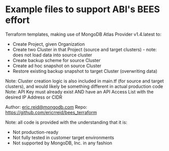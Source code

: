 # Example files to support ABI's BEES effort
Terraform templates, making use of MongoDB Atlas Provider v1.4.latest to:
  - Create Project, given Organization
  - Create two Cluster in that Project (source and target clusters) - note: does not load data into source cluster
  - Create backup scheme for source Cluster
  - Create ad hoc snapshot on source Cluster
  - Restore existing backup snapshot to target Cluster (overwriting data)

Note: Cluster creation logic is also included in main.tf (for source and target clusters), and would likely be something different in actual production code
Note: API Key must already exist AND have an API Access List with the desired IP Address or CIDR

Author: eric.reid@mongodb.com
Repo: https://github.com/ericrreid/bees_terraform

Note: all code is provided with the understanding that it is:
  - Not production-ready
  - Not fully tested in customer target environments
  - Not supported by MongoDB, Inc. in any fashion